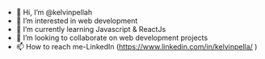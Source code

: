 - 👋 Hi, I’m @kelvinpellah
- 👀 I’m interested in web development
- 🌱 I’m currently learning Javascript & ReactJs
- 💞️ I’m looking to collaborate on web development projects
- 📫 How to reach me-LinkedIn (https://www.linkedin.com/in/kelvinpella/ )

<!---
kelvinpellah/kelvinpellah is a ✨ special ✨ repository because its `README.md` (this file) appears on your GitHub profile.
You can click the Preview link to take a look at your changes.
--->
